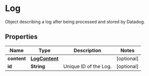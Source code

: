 

# Log

Object describing a log after being processed and stored by Datadog.

## Properties

Name | Type | Description | Notes
------------ | ------------- | ------------- | -------------
**content** | [**LogContent**](LogContent.md) |  |  [optional]
**id** | **String** | Unique ID of the Log. |  [optional]



